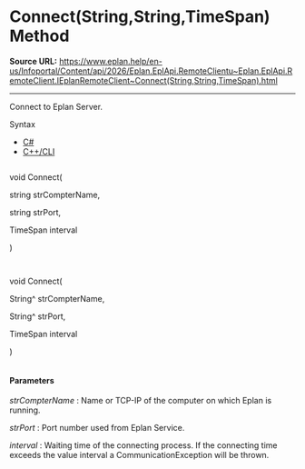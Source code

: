 # Connect(String,String,TimeSpan) Method

**Source URL:** https://www.eplan.help/en-us/Infoportal/Content/api/2026/Eplan.EplApi.RemoteClientu~Eplan.EplApi.RemoteClient.IEplanRemoteClient~Connect(String,String,TimeSpan).html

---

Connect to Eplan Server.

Syntax

- [C#](#i-syntax-CS)
- [C++/CLI](#i-syntax-CPP2005)

```
```
void Connect( 

   string strCompterName,

   string strPort,

   TimeSpan interval

)
```
```

```
```
void Connect( 

   String^ strCompterName,

   String^ strPort,

   TimeSpan interval

)
```
```

#### Parameters

*strCompterName*
:   Name or TCP-IP of the computer on which Eplan is running.

*strPort*
:   Port number used from Eplan Service.

*interval*
:   Waiting time of the connecting process. If the connecting time exceeds the value interval a CommunicationException will be thrown.
